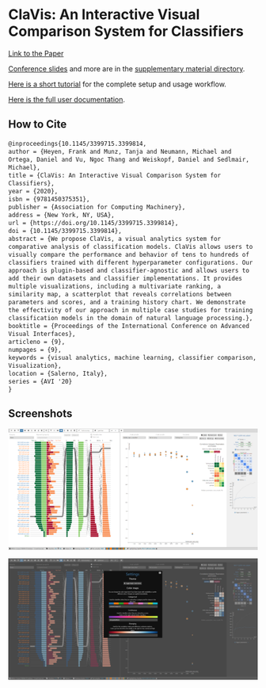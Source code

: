 # ClaVis: An Interactive Visual Comparison System for Classifiers

[Link to the Paper](https://dl.acm.org/doi/10.1145/3399715.3399814)

[Conference slides](./supplementary_material/ClaVis%20Slides%20for%20the%20Conference%20Talk%20at%20AVI.pptx) and more are in the [supplementary material directory](./supplementary_material/).


[Here is a short tutorial](./docs/tutorial.md) for the complete setup and usage workflow.

[Here is the full user documentation](./docs/getting_started.md).

## How to Cite

```
@inproceedings{10.1145/3399715.3399814,
author = {Heyen, Frank and Munz, Tanja and Neumann, Michael and Ortega, Daniel and Vu, Ngoc Thang and Weiskopf, Daniel and Sedlmair, Michael},
title = {ClaVis: An Interactive Visual Comparison System for Classifiers},
year = {2020},
isbn = {9781450375351},
publisher = {Association for Computing Machinery},
address = {New York, NY, USA},
url = {https://doi.org/10.1145/3399715.3399814},
doi = {10.1145/3399715.3399814},
abstract = {We propose ClaVis, a visual analytics system for comparative analysis of classification models. ClaVis allows users to visually compare the performance and behavior of tens to hundreds of classifiers trained with different hyperparameter configurations. Our approach is plugin-based and classifier-agnostic and allows users to add their own datasets and classifier implementations. It provides multiple visualizations, including a multivariate ranking, a similarity map, a scatterplot that reveals correlations between parameters and scores, and a training history chart. We demonstrate the effectivity of our approach in multiple case studies for training classification models in the domain of natural language processing.},
booktitle = {Proceedings of the International Conference on Advanced Visual Interfaces},
articleno = {9},
numpages = {9},
keywords = {visual analytics, machine learning, classifier comparison, Visualization},
location = {Salerno, Italy},
series = {AVI '20}
}
```

## Screenshots

![](./docs/img/bright_theme.png)

![](./docs/img/dark_theme.png)
